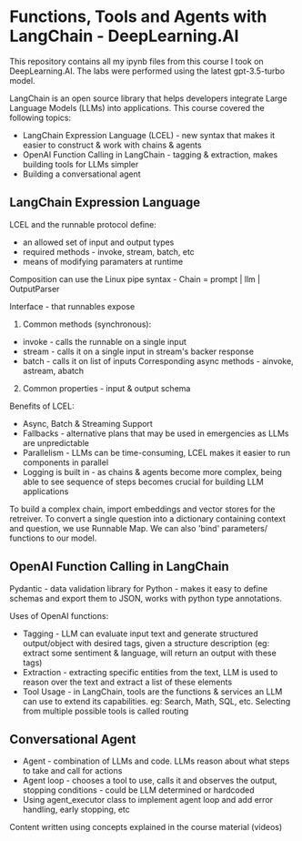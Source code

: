 # Functions, Tools and Agents with LangChain -  DeepLearning.AI
This repository contains all my ipynb files from this course I took on DeepLearning.AI. The labs were performed using the latest gpt-3.5-turbo model.

LangChain is an open source library that helps developers integrate Large Language Models (LLMs) into applications. This course covered the following topics:
- LangChain Expression Language (LCEL) - new syntax that makes it easier to construct & work with chains & agents
- OpenAI Function Calling in LangChain - tagging & extraction, makes building tools for LLMs simpler
- Building a conversational agent 

## LangChain Expression Language
LCEL and the runnable protocol define: 
- an allowed set of input and output types
- required methods - invoke, stream, batch, etc
- means of modifying paramaters at runtime

Composition can use the Linux pipe syntax - Chain = prompt | llm | OutputParser

Interface - that runnables expose 
1. Common methods (synchronous):
- invoke - calls the runnable on a single input
- stream - calls it on a single input in stream's backer response
- batch - calls it on list of inputs
Corresponding async methods - ainvoke, astream, abatch
2. Common properties - input & output schema

Benefits of LCEL:
- Async, Batch & Streaming Support
- Fallbacks - alternative plans that may be used in emergencies as LLMs are unpredictable
- Parallelism - LLMs can be time-consuming, LCEL makes it easier to run components in parallel
- Logging is built in - as chains & agents become more complex, being able to see sequence of steps becomes crucial for building LLM applications

To build a complex chain, import embeddings and vector stores for the retreiver. To convert a single question into a dictionary containing context and question, we use Runnable Map.
We can also 'bind' parameters/ functions to our model.

## OpenAI Function Calling in LangChain
Pydantic - data validation library for Python - makes it easy to define schemas and export them to JSON, works with python type annotations.

Uses of OpenAI functions:
- Tagging - LLM can evaluate input text and generate structured output/object with desired tags, given a structure description (eg: extract some sentiment & language, will return an output with these tags) 
- Extraction - extracting specific entities from the text, LLM is used to reason over the text and extract a list of these elements
- Tool Usage - in LangChain, tools are the functions & services an LLM can use to extend its capabilities. eg: Search, Math, SQL, etc. Selecting from multiple possible tools is called routing

## Conversational Agent
- Agent - combination of LLMs and code. LLMs reason about what steps to take and call for actions
- Agent loop -  chooses a tool to use, calls it and observes the output, stopping conditions - could be LLM determined or hardcoded
- Using agent_executor class to implement agent loop and add error handling, early stopping, etc

Content written using concepts explained in the course material (videos)
